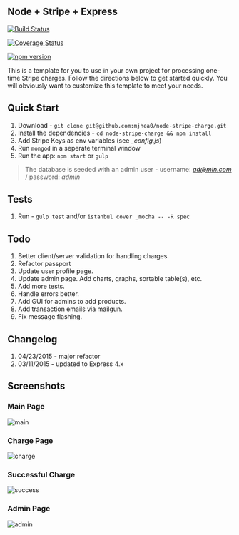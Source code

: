 ## Node + Stripe + Express

[![Build Status](https://travis-ci.org/mjhea0/node-stripe-charge.svg?branch=master)](https://travis-ci.org/mjhea0/node-stripe-charge)

[![Coverage Status](https://coveralls.io/repos/mjhea0/node-stripe-charge/badge.svg)](https://coveralls.io/r/mjhea0/node-stripe-charge)

[![npm version](https://badge.fury.io/js/node-stripe-charge.svg)](http://badge.fury.io/js/node-stripe-charge)

This is a template for you to use in your own project for processing one-time Stripe charges. Follow the directions below to get started quickly. You will obviously want to customize this template to meet your needs.

## Quick Start

1. Download - `git clone git@github.com:mjhea0/node-stripe-charge.git`
1. Install the dependencies - `cd node-stripe-charge && npm install`
1. Add Stripe Keys as env variables (see *_config.js*)
1. Run `mongod` in a seperate terminal window
1. Run the app: `npm start` or `gulp`

> The database is seeded with an admin user - username: *ad@min.com* / password: *admin*

## Tests

1. Run - `gulp test` and/or `istanbul cover _mocha -- -R spec`

## Todo

1. Better client/server validation for handling charges.
1. Refactor passport
1. Update user profile page.
1. Update admin page. Add charts, graphs, sortable table(s), etc.
1. Add more tests.
1. Handle errors better.
1. Add GUI for admins to add products.
1. Add transaction emails via mailgun.
1. Fix message flashing.

## Changelog

1. 04/23/2015 - major refactor
1. 03/11/2015 - updated to Express 4.x

## Screenshots

### Main Page

![main](https://raw.github.com/mjhea0/node-stripe-charge/master/images/main.png)

### Charge Page

![charge](https://raw.github.com/mjhea0/node-stripe-charge/master/images/charge.png)

### Successful Charge

![success](https://raw.github.com/mjhea0/node-stripe-charge/master/images/success.png)

### Admin Page

![admin](https://raw.github.com/mjhea0/node-stripe-charge/master/images/admin.png)
